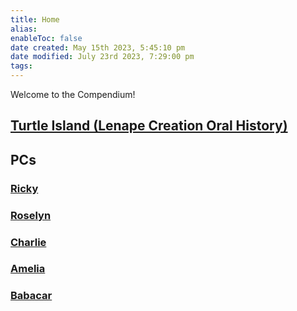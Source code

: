 ```yaml
---
title: Home
alias: 
enableToc: false
date created: May 15th 2023, 5:45:10 pm
date modified: July 23rd 2023, 7:29:00 pm
tags: 
---
```

Welcome to the Compendium!

## [Turtle Island (Lenape Creation Oral History)](Worldbuilding/Turtle%20Island%20(Lenape%20Creation%20Oral%20History).md)

## PCs
### [Ricky](PCs/Ricky.md)
### [Roselyn](PCs/Roselyn.md)
### [Charlie](PCs/Charlie.md)
### [Amelia](PCs/Amelia.md)
### [Babacar](PCs/Babacar.md)
